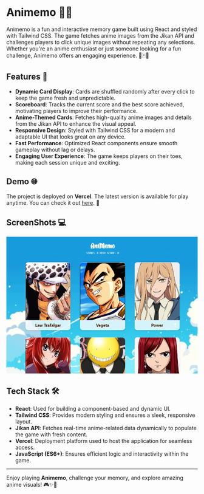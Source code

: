 # Animemo 🎴✨

Animemo is a fun and interactive memory game built using React and styled with Tailwind CSS. The game fetches anime images from the Jikan API and challenges players to click unique images without repeating any selections. Whether you're an anime enthusiast or just someone looking for a fun challenge, Animemo offers an engaging experience. 🎌🃏🔥

## Features 🎯

- **Dynamic Card Display**: Cards are shuffled randomly after every click to keep the game fresh and unpredictable.
- **Scoreboard**: Tracks the current score and the best score achieved, motivating players to improve their performance.
- **Anime-Themed Cards**: Fetches high-quality anime images and details from the Jikan API to enhance the visual appeal.
- **Responsive Design**: Styled with Tailwind CSS for a modern and adaptable UI that looks great on any device.
- **Fast Performance**: Optimized React components ensure smooth gameplay without lag or delays.
- **Engaging User Experience**: The game keeps players on their toes, making each session unique and exciting.

## Demo 🌐

The project is deployed on **Vercel**. The latest version is available for play anytime. You can check it out [here](https://animemo.vercel.app/). 🎉

## ScreenShots 💻

![Screenshot of AniMemo](/public/screenshot.png)

## Tech Stack 🛠️

- **React**: Used for building a component-based and dynamic UI.
- **Tailwind CSS**: Provides modern styling and ensures a sleek, responsive layout.
- **Jikan API**: Fetches real-time anime-related data dynamically to populate the game with fresh content.
- **Vercel**: Deployment platform used to host the application for seamless access.
- **JavaScript (ES6+)**: Ensures efficient logic and interactivity within the game.

---

Enjoy playing **Animemo**, challenge your memory, and explore amazing anime visuals! 🎮✨🎏
